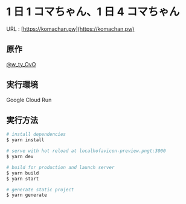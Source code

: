 # 1 日 1 コマちゃん、1 日 4 コマちゃん

URL : [https://komachan.pw](https://komachan.pw)

## 原作

[@w_ty_OvO](https://twitter.com/w_ty_OvO)

## 実行環境

Google Cloud Run

## 実行方法

```bash
# install dependencies
$ yarn install

# serve with hot reload at localhofavicon-preview.pngt:3000
$ yarn dev

# build for production and launch server
$ yarn build
$ yarn start

# generate static project
$ yarn generate
```
